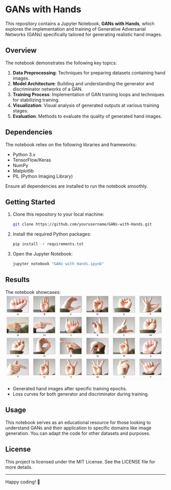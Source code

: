 # GANs with Hands

This repository contains a Jupyter Notebook, **GANs with Hands**, which explores the implementation and training of Generative Adversarial Networks (GANs) specifically tailored for generating realistic hand images.

## Overview

The notebook demonstrates the following key topics:
1. **Data Preprocessing**: Techniques for preparing datasets containing hand images.
2. **Model Architecture**: Building and understanding the generator and discriminator networks of a GAN.
3. **Training Process**: Implementation of GAN training loops and techniques for stabilizing training.
4. **Visualization**: Visual analysis of generated outputs at various training stages.
5. **Evaluation**: Methods to evaluate the quality of generated hand images.

## Dependencies

The notebook relies on the following libraries and frameworks:
- Python 3.x
- TensorFlow/Keras
- NumPy
- Matplotlib
- PIL (Python Imaging Library)

Ensure all dependencies are installed to run the notebook smoothly.

## Getting Started

1. Clone this repository to your local machine:
   ```bash
   git clone https://github.com/yourusername/GANs-with-Hands.git
   ```

2. Install the required Python packages:
   ```bash
   pip install -r requirements.txt
   ```

3. Open the Jupyter Notebook:
   ```bash
   jupyter notebook "GANs with Hands.ipynb"
   ```

## Results

The notebook showcases:
![Results](results.png)

- Generated hand images after specific training epochs.
- Loss curves for both generator and discriminator during training.

## Usage

This notebook serves as an educational resource for those looking to understand GANs and their application to specific domains like image generation. You can adapt the code for other datasets and purposes.

## License

This project is licensed under the MIT License. See the LICENSE file for more details.

---

Happy coding! 🚀

